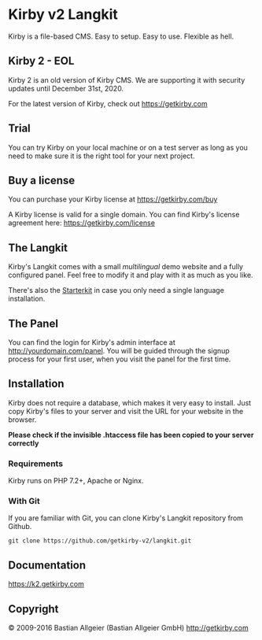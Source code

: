 # Kirby v2 Langkit

Kirby is a file-based CMS.
Easy to setup. Easy to use. Flexible as hell.

## Kirby 2 - EOL

Kirby 2 is an old version of Kirby CMS. We are supporting it with security updates until December 31st, 2020. 

For the latest version of Kirby, check out https://getkirby.com

## Trial

You can try Kirby on your local machine or on a test
server as long as you need to make sure it is the right
tool for your next project.

## Buy a license

You can purchase your Kirby license at
<https://getkirby.com/buy>

A Kirby license is valid for a single domain. You can find
Kirby's license agreement here: <https://getkirby.com/license>

## The Langkit

Kirby's Langkit comes with a small *multilingual* demo website
and a fully configured panel. Feel free to modify it and play
with it as much as you like.

There's also the [Starterkit](https://github.com/getkirby-v2/starterkit.git)
in case you only need a single language installation.

## The Panel

You can find the login for Kirby's admin interface at
http://yourdomain.com/panel. You will be guided through the signup
process for your first user, when you visit the panel
for the first time.

## Installation

Kirby does not require a database, which makes it very easy to
install. Just copy Kirby's files to your server and visit the
URL for your website in the browser.

**Please check if the invisible .htaccess file has been
copied to your server correctly**

### Requirements

Kirby runs on PHP 7.2+, Apache or Nginx.

### With Git

If you are familiar with Git, you can clone Kirby's
Langkit repository from Github.

    git clone https://github.com/getkirby-v2/langkit.git

## Documentation

<https://k2.getkirby.com>

## Copyright

© 2009-2016 Bastian Allgeier (Bastian Allgeier GmbH)
<http://getkirby.com>
